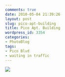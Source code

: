 ```yaml
---
comments: true
date: 2010-05-04 21:39:26
layout: post
slug: pico-apt-building
title: Pico Apt. Building
wordpress_id: 3354
categories:
- PhotoBlog
tags:
- Pico Blvd
- waiting in traffic
---
```


![](http://ryanfitzer.com/main/wp-content/uploads/2010/05/2010-05-04-at-19-05-50.jpg)

